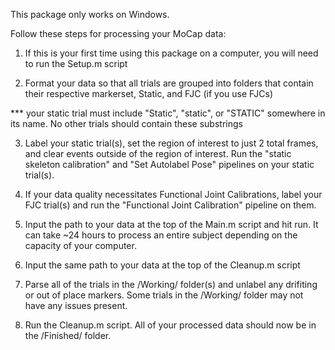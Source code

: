 This package only works on Windows.

Follow these steps for processing your MoCap data:

1) If this is your first time using this package on a computer, you will need to run the Setup.m script
 
2) Format your data so that all trials are grouped into folders that contain their respective markerset, Static, and FJC (if you use FJCs) 

*** your static trial must include "Static", "static", or "STATIC" somewhere in its name. No other trials should contain these substrings
     
3) Label your static trial(s), set the region of interest to just 2 total frames, and clear events outside of the region of interest. 
 Run the "static skeleton calibration" and "Set Autolabel Pose" pipelines on your static trial(s).
    
4) If your data quality necessitates Functional Joint Calibrations, label your FJC trial(s) and run the "Functional Joint Calibration" pipeline on them.
 
5) Input the path to your data at the top of the Main.m script and hit run. It can take ~24 hours to process an entire subject depending on the capacity of your computer.
  
6) Input the same path to your data at the top of the Cleanup.m script
 
7) Parse all of the trials in the /Working/ folder(s) and unlabel any drifiting or out of place markers. Some trials in the /Working/ folder may not have any issues present.
  
8) Run the Cleanup.m script. All of your processed data should now be in the /Finished/ folder.
